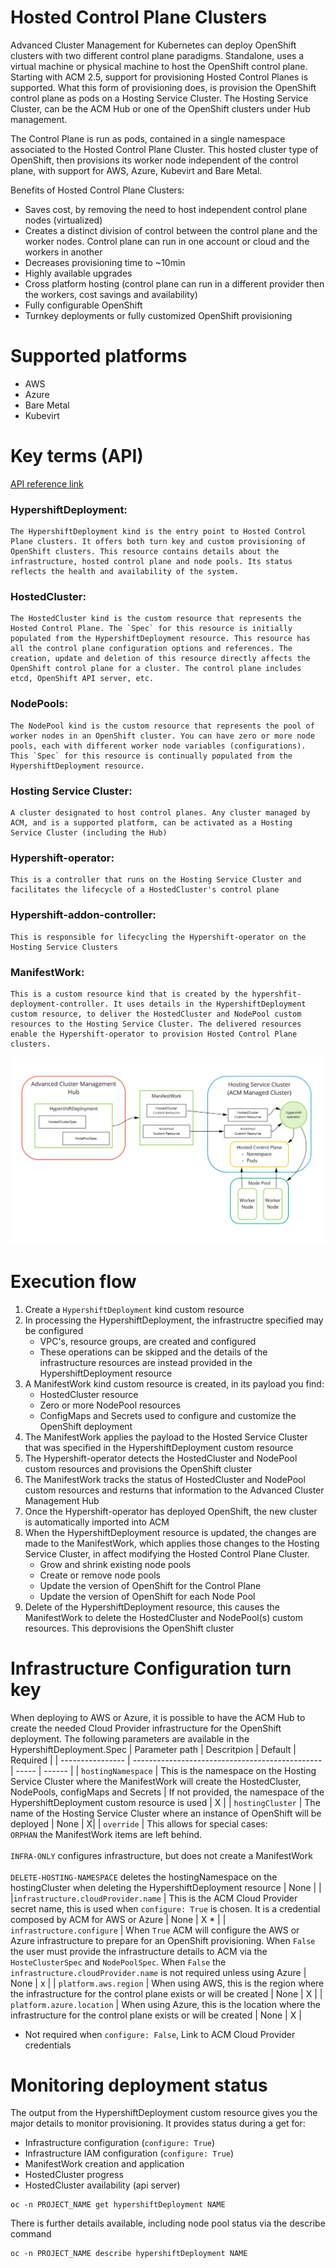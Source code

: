 # Hosted Control Plane Clusters
Advanced Cluster Management for Kubernetes can deploy OpenShift clusters with two different control plane paradigms.  Standalone, uses a virtual machine or physical machine to host the OpenShift control plane.  Starting with ACM 2.5, support for provisioning Hosted Control Planes is supported.  What this form of provisioning does, is provision the OpenShift control plane as pods on a Hosting Service Cluster.  The Hosting Service Cluster, can be the ACM Hub or one of the OpenShift clusters under Hub management.

The Control Plane is run as pods, contained in a single namespace associated to the Hosted Control Plane Cluster.  This hosted cluster type of OpenShift, then provisions its worker node independent of the control plane, with support for AWS, Azure, Kubevirt and Bare Metal.

Benefits of Hosted Control Plane Clusters:
  * Saves cost, by removing the need to host independent control plane nodes (virtualized)
  * Creates a distinct division of control between the control plane and the worker nodes. Control plane can run in one account or cloud and the workers in another
  * Decreases provisioning time to ~10min
  * Highly available upgrades
  * Cross platform hosting (control plane can run in a different provider then the workers, cost savings and availability)
  * Fully configurable OpenShift
  * Turnkey deployments or fully customized OpenShift provisioning

# Supported platforms
* AWS
* Azure
* Bare Metal
* Kubevirt

# Key terms (API)
[API reference link](tba)

### HypershiftDeployment:
    The HypershiftDeployment kind is the entry point to Hosted Control Plane clusters. It offers both turn key and custom provisioning of OpenShift clusters. This resource contains details about the infrastructure, hosted control plane and node pools. Its status reflects the health and availability of the system.

### HostedCluster:
    The HostedCluster kind is the custom resource that represents the Hosted Control Plane. The `Spec` for this resource is initially populated from the HypershiftDeployment resource. This resource has all the control plane configuration options and references. The creation, update and deletion of this resource directly affects the OpenShift control plane for a cluster. The control plane includes etcd, OpenShift API server, etc.

### NodePools:
    The NodePool kind is the custom resource that represents the pool of worker nodes in an OpenShift cluster. You can have zero or more node pools, each with different worker node variables (configurations). This `Spec` for this resource is continually populated from the HypershiftDeployment resource.

### Hosting Service Cluster:
    A cluster designated to host control planes. Any cluster managed by ACM, and is a supported platform, can be activated as a Hosting Service Cluster (including the Hub)

### Hypershift-operator:
    This is a controller that runs on the Hosting Service Cluster and facilitates the lifecycle of a HostedCluster's control plane

### Hypershift-addon-controller:
    This is responsible for lifecycling the Hypershift-operator on the Hosting Service Clusters

### ManifestWork:
    This is a custom resource kind that is created by the hypershfit-deployment-controller. It uses details in the HypershiftDeployment custom resource, to deliver the HostedCluster and NodePool custom resources to the Hosting Service Cluster. The delivered resources enable the Hypershift-operator to provision Hosted Control Plane clusters.

![HypershiftDeployment flow](./hostedcontrolplanecluster-flow.jpg)

# Execution flow
1. Create a `HypershiftDeployment` kind custom resource
2. In processing the HypershiftDeployment, the infrastructre specified may be configured
   * VPC's, resource groups, are created and configured
   * These operations can be skipped and the details of the infrastructure resources are instead provided in the HypershiftDeployment resource
3. A ManifestWork kind custom resource is created, in its payload you find:
    * HostedCluster resource
    * Zero or more NodePool resources
    * ConfigMaps and Secrets used to configure and customize the OpenShift deployment
4. The ManifestWork applies the payload to the Hosted Service Cluster that was specified in the HypershiftDeployment custom resource
5. The Hypershift-operator detects the HostedCluster and NodePool custom resources and provisions the OpenShift cluster
6. The ManifestWork tracks the status of HostedCluster and NodePool custom resources and resturns that information to the Advanced Cluster Management Hub
7. Once the Hypershift-operator has deployed OpenShift, the new cluster is automatically imported into ACM
8. When the HypershiftDeployment resource is updated, the changes are made to the ManifestWork, which applies those changes to the Hosting Service Cluster, in affect modifying the Hosted Control Plane Cluster.
    * Grow and shrink existing node pools
    * Create or remove node pools
    * Update the version of OpenShift for the Control Plane
    * Update the version of OpenShift for each Node Pool
9. Delete of the HypershiftDeployment resource, this causes the ManifestWork to delete the HostedCluster and NodePool(s) custom resources. This deprovisions the OpenShift cluster

# Infrastructure Configuration turn key
When deploying to AWS or Azure, it is possible to have the ACM Hub to create the needed Cloud Provider infrastructure for the OpenShift deployment. The following parameters are available in the HypershiftDeployment.Spec
| Parameter path     | Descritpion                                       | Default | Required |
| ---------------- | ----------------------------------------------- | ----- | ------ |
| `hostingNamespace` | This is the namespace on the Hosting Service Cluster where the ManifestWork will create the HostedCluster, NodePools, configMaps and Secrets | If not provided, the namespace of the HypershiftDeployment custom resource is used | X |
| `hostingCluster`   | The name of the Hosting Service Cluster where an instance of OpenShift will be deployed | None | X|
| `override`         | This allows for special cases:<br>`ORPHAN` the ManifestWork items are left behind.<br><br>`INFRA-ONLY` configures infrastructure, but does not create a ManifestWork<br><br>`DELETE-HOSTING-NAMESPACE` deletes the hostingNamespace on the hostingCluster when deleting the HypershiftDeployment resource | None | |
|`infrastructure.cloudProvider.name` | This is the ACM Cloud Provider secret name, this is used when `configure: True` is chosen. It is a credential composed by ACM for AWS or Azure | None | X * |
| `infrastructure.configure` | When `True` ACM will configure the AWS or Azure infrastructure to prepare for an OpenShift provisioning. When `False` the user must provide the infrastructure details to ACM via the `HosteClusterSpec` and `NodePoolSpec`. When `False` the `infrastructure.cloudProvider.name` is not required unless using Azure | None | x |
| `platform.aws.region` | When using AWS, this is the region where the infrastructure for the control plane exists or will be created | None | X |
| `platform.azure.location` | When using Azure, this is the location where the infrastructure for the control plane exists or will be created | None | X |
* Not required when `configure: False`, Link to ACM Cloud Provider credentials

# Monitoring deployment status
The output from the HypershiftDeployment custom resource gives you the major details to monitor provisioning.
It provides status during a get for:
* Infrastructure configuration (`configure: True`)
* Infrastructure IAM configuration (`configure: True`)
* ManifestWork creation and application
* HostedCluster progress
* HostedCluster availability (api server)

```shell
oc -n PROJECT_NAME get hypershiftDeployment NAME
```

There is further details available, including node pool status via the describe command
```shell
oc -n PROJECT_NAME describe hypershiftDeployment NAME
```
